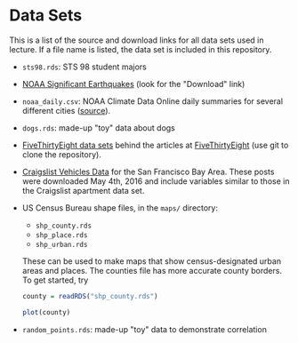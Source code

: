 
# Data Sets

This is a list of the source and download links for all data sets used in
lecture. If a file name is listed, the data set is included in this repository.

* `sts98.rds`: STS 98 student majors

* [NOAA Significant Earthquakes][quakes] (look for the "Download" link)

* `noaa_daily.csv`: NOAA Climate Data Online daily summaries for several
  different cities ([source][NOAA CDO]).

* `dogs.rds`: made-up "toy" data about dogs

* [FiveThirtyEight data sets][FiveThirtyEightData] behind the articles at
  [FiveThirtyEight][] (use git to clone the repository).

* [Craigslist Vehicles Data][vehicles] for the San Francisco Bay Area. These
  posts were downloaded May 4th, 2016 and include variables similar to those in
  the Craigslist apartment data set.

*   US Census Bureau shape files, in the `maps/` directory:

    + `shp_county.rds`
    + `shp_place.rds`
    + `shp_urban.rds`

    These can be used to make maps that show census-designated urban areas and
    places. The counties file has more accurate county borders. To get started,
    try

    ```r
    county = readRDS("shp_county.rds")

    plot(county)
    ```

* `random_points.rds`: made-up "toy" data to demonstrate correlation

[quakes]: http://www.ngdc.noaa.gov/nndc/struts/form?t=101650&s=1&d=1
[NOAA CDO]: http://www.ncdc.noaa.gov/cdo-web/
[FiveThirtyEightData]: https://github.com/fivethirtyeight/data
[FiveThirtyEight]: http://fivethirtyeight.com/
[vehicles]: http://anson.ucdavis.edu/~nulle/cl_vehicles.rds

